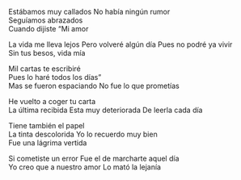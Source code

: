 Estábamos muy callados
No había ningún rumor    
Seguíamos abrazados        
Cuando dijiste “Mi amor

La vida me lleva lejos
Pero volveré algún día 
Pues no podré ya vivir   
Sin tus besos, vida mía     

Mil cartas te escribiré               
Pues lo haré todos los días”        
Mas se fueron espaciando
No fue lo que prometías        

He vuelto a coger tu carta            
La última recibida
Esta muy deteriorada
De leerla cada día     

Tiene también el papel   
La tinta descolorida
Yo lo recuerdo muy bien         
Fue una lágrima vertida

Si cometiste un error
Fue el de marcharte aquel día          
Yo creo que a nuestro amor
Lo mató la lejanía